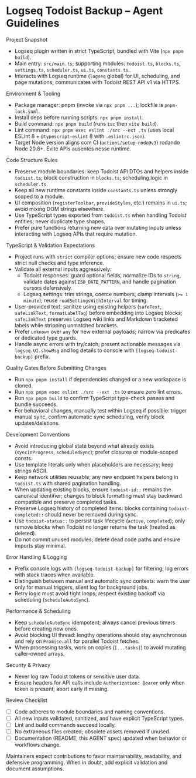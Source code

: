 Logseq Todoist Backup – Agent Guidelines
=======================================

Project Snapshot

- Logseq plugin written in strict TypeScript, bundled with Vite (`npx pnpm build`).
- Main entry: `src/main.ts`; supporting modules: `todoist.ts`, `blocks.ts`, `settings.ts`, `scheduler.ts`, `ui.ts`, `constants.ts`.
- Interacts with Logseq runtime (`logseq` global) for UI, scheduling, and page mutations; communicates with Todoist REST API v1 via HTTPS.

Environment & Tooling

- Package manager: pnpm (invoke via `npx pnpm ...`); lockfile is `pnpm-lock.yaml`.
- Install deps before running scripts: `npx pnpm install`.
- Build command: `npx pnpm build` (runs `tsc` then `vite build`).
- Lint command: `npx pnpm exec eslint ./src --ext .ts` (uses local ESLint 8 + `@typescript-eslint` 8 with `.eslintrc.json`).
- Target Node version aligns com CI (`actions/setup-node@v3`) rodando Node 20.8+. Evite APIs ausentes nesse runtime.

Code Structure Rules

- Preserve module boundaries: keep Todoist API DTOs and helpers inside `todoist.ts`; block construction in `blocks.ts`; scheduling logic in `scheduler.ts`.
- Keep all new runtime constants inside `constants.ts` unless strongly scoped to a module.
- UI composition (`registerToolbar`, `provideStyles`, etc.) remains in `ui.ts`; avoid mixing DOM strings elsewhere.
- Use TypeScript types exported from `todoist.ts` when handling Todoist entities; never duplicate type shapes.
- Prefer pure functions returning new data over mutating inputs unless interacting with Logseq APIs that require mutation.

TypeScript & Validation Expectations

- Project runs with `strict` compiler options; ensure new code respects strict null checks and type inference.
- Validate all external inputs aggressively:
  - Todoist responses: guard optional fields, normalize IDs to `string`, validate dates against `ISO_DATE_PATTERN`, and handle pagination cursors defensively.
  - Logseq settings: trim strings, coerce numbers, clamp intervals (`>= 1 minute`); reuse `readSettingsWithInterval` for timing.
- User-provided text: sanitize using existing helpers (`safeText`, `safeLinkText`, `formatLabelTag`) before embedding into Logseq blocks; `safeLinkText` preserves Logseq wiki links and Markdown bracketed labels while stripping unmatched brackets.
- Prefer `unknown` over `any` for new external payloads; narrow via predicates or dedicated type guards.
- Handle async errors with try/catch; present actionable messages via `logseq.UI.showMsg` and log details to console with `[logseq-todoist-backup]` prefix.

Quality Gates Before Submitting Changes

- Run `npx pnpm install` if dependencies changed or a new workspace is cloned.
- Run `npx pnpm exec eslint ./src --ext .ts` to ensure zero lint errors.
- Run `npx pnpm build` to confirm TypeScript type-check passes and bundle succeeds.
- For behavioral changes, manually test within Logseq if possible: trigger manual sync, confirm automatic sync scheduling, verify block updates/deletions.

Development Conventions

- Avoid introducing global state beyond what already exists (`syncInProgress`, `scheduledSync`); prefer closures or module-scoped consts.
- Use template literals only when placeholders are necessary; keep strings ASCII.
- Keep network utilities reusable; any new endpoint helpers belong in `todoist.ts` with shared pagination handling.
- When updating existing blocks, ensure `todoist-id::` remains the canonical identifier; changes to block formatting must stay backward compatible and preserve completed tasks.
- Preserve Logseq history of completed items: blocks containing `todoist-completed::` should never be removed during sync.
- Use `todoist-status::` to persist task lifecycle (`active`, `completed`); only remove blocks when Todoist no longer returns the task (treated as deleted).
- Do not commit unused modules; delete dead code paths and ensure imports stay minimal.

Error Handling & Logging

- Prefix console logs with `[logseq-todoist-backup]` for filtering; log errors with stack traces when available.
- Distinguish between manual and automatic sync contexts: warn the user only for manual triggers, silent log for background jobs.
- Retry logic must avoid tight loops; respect existing backoff via scheduling (`scheduleAutoSync`).

Performance & Scheduling

- Keep `scheduleAutoSync` idempotent; always cancel previous timers before creating new ones.
- Avoid blocking UI thread: lengthy operations should stay asynchronous and rely on `Promise.all` for parallel Todoist fetches.
- When processing tasks, work on copies (`[...tasks]`) to avoid mutating caller-owned arrays.

Security & Privacy

- Never log raw Todoist tokens or sensitive user data.
- Ensure headers for API calls include `Authorization: Bearer` only when token is present; abort early if missing.

Review Checklist

- [ ] Code adheres to module boundaries and naming conventions.
- [ ] All new inputs validated, sanitized, and have explicit TypeScript types.
- [ ] Lint and build commands succeed locally.
- [ ] No extraneous files created; obsolete assets removed if unused.
- [ ] Documentation (README, this AGENT spec) updated when behavior or workflows change.

Maintainers expect contributions to favor maintainability, readability, and defensive programming. When in doubt, add explicit validation and document assumptions.
